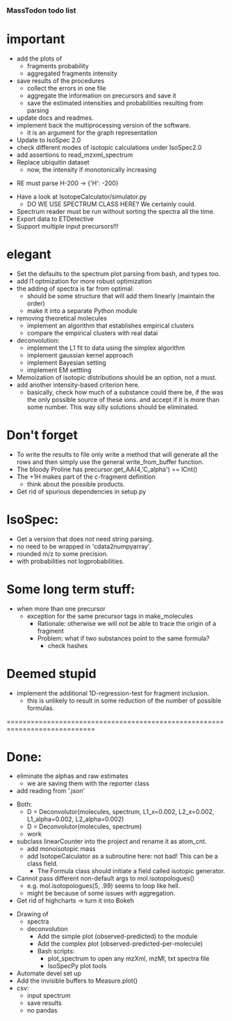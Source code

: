 ### MassTodon todo list

# important
+ add the plots of
    + fragments probability
    + aggregated fragments intensity
+ save results of the procedures
    + collect the errors in one file
    + aggregate the information on precursors and save it
    + save the estimated intensities and probabilities resulting from parsing
+ update docs and readmes.
+ implement back the multiprocessing version of the software.
    + it is an argument for the graph representation
+ Update to IsoSpec 2.0
+ check different modes of isotopic calculations under IsoSpec2.0
+ add assertions to read_mzxml_spectrum
+ Replace ubiquitin dataset
    * now, the intensity if monotonically increasing
* RE must parse H-200 -> {'H': -200}
+ Have a look at IsotopeCalculator/simulator.py
    + DO WE USE SPECTRUM CLASS HERE? We certainly could.
+ Spectrum reader must be run without sorting the spectra all the time.
+ Export data to ETDetective
+ Support multiple input precursors!!!

# elegant
+ Set the defaults to the spectrum plot parsing from bash, and types too.
+ add l1 optmization for more robust optimization
+ the adding of spectra is far from optimal:
    + should be some structure that will add them linearly (maintain the order)
    + make it into a separate Python module
+ removing theoretical molecules
    + implement an algorithm that establishes empirical clusters
    + compare the empirical clusters with real datai
+ deconvolution:
    + implement the L1 fit to data using the simplex algorithm
    + implement gaussian kernel approach
    + implement Bayesian setting
    + implement EM settting
+ Memoization of isotopic distributions should be an option, not a must.
+ add another intensity-based criterion here.
    + basically, check how much of a substance could there be, if the was the only possible source of these ions. and accept if it is more than some number. This way silly solutions should be eliminated.

# Don't forget
+ To write the results to file only write a method that will generate all the rows and then simply use the general write_from_buffer function.
+ The bloody Proline has precursor.get_AA(4,'C_alpha') == lCnt()
+ The +1H makes part of the c-fragment definition
    + think about the possible products.
+ Get rid of spurious dependencies in setup.py

# IsoSpec:
+ Get a version that does not need string parsing.
+ no need to be wrapped in 'cdata2numpyarray'.
+ rounded m/z to some precision.
+ with probabilities not logprobabilities.

# Some long term stuff:
+ when more than one precursor
    + exception for the same precursor tags in make_molecules
        + Rationale: otherwise we will not be able to trace the origin of a fragment
        + Problem: what if two substances point to the same formula?
            + check hashes


# Deemed stupid
+ implement the additional 1D-regression-test for fragment inclusion.
    + this is unlikely to result in some reduction of the number of possible formulas.

============================================================================
# Done:
+ eliminate the alphas and raw estimates
    + we are saving them with the reporter class
+ add reading from '.json'
* Both:
    * D = Deconvolutor(molecules, spectrum, L1_x=0.002, L2_x=0.002, L1_alpha=0.002, L2_alpha=0.002)
    * D = Deconvolutor(molecules, spectrum)
    * work
* subclass linearCounter into the project and rename it as atom_cnt.
    * add monoisotopic mass
    * add IsotopeCalculator as a subroutine here: not bad! This can be a class field.
        * The Formula class should initiate a field called isotopic generator.
* Cannot pass different non-default args to mol.isotopologues()
    * e.g. mol.isotopologues(5, .99) seems to loop like hell.
    * might be because of some issues with aggregation.
* Get rid of highcharts -> turn it into Bokeh
+ Drawing of
    * spectra
    + deconvolution
        + Add the simple plot (observed-predicted) to the module
        + Add the complex plot (observed-predicted-per-molecule)
        + Bash scripts:
            + plot_spectrum to open any mzXml, mzMl, txt spectra file
            + IsoSpecPy plot tools
+ Automate devel set up
+ Add the invisible buffers to Measure.plot()
+ csv:
    + input spectrum
    * save results
    * no pandas
